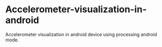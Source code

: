 # Accelerometer-visualization-in-android
Accelerometer visualization in android device using processing android mode.
